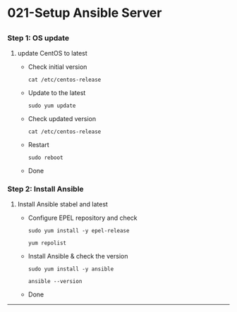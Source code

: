 # **021-Setup Ansible Server**

## 

### **Step 1: OS update**

1. update CentOS to latest

    - Check initial version

          cat /etc/centos-release

    - Update to the latest

          sudo yum update

    - Check updated version

          cat /etc/centos-release

    - Restart

          sudo reboot

    - Done



### **Step 2: Install Ansible**

1. Install Ansible stabel and latest

    - Configure EPEL repository and check 

          sudo yum install -y epel-release

          yum repolist

    - Install Ansible & check the version

          sudo yum install -y ansible

          ansible --version

    - Done


---